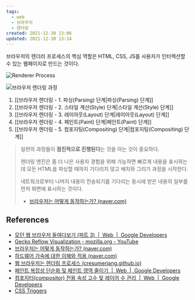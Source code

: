 ```yaml
---
tags:
  - web
  - 브라우저
  - 렌더링
created: 2021-12-30 13:06
updated: 2021-12-30 13:14
---
```


브라우저의 렌더러 프로세스의 핵심 역할은 HTML, CSS, JS를 사용자가 인터렉션할 수 있는 웹페이지로 만드는 것이다.

![Renderer Process](https://developers.google.com/web/updates/images/inside-browser/part3/renderer.png?hl=ko)

![브라우저 렌더링 과정](https://developers.google.com/web/fundamentals/performance/rendering/images/simplify-paint-complexity-and-reduce-paint-areas/frame.jpg)

1. [[브라우저 렌더링 - 1. 파싱(Parsing) 단계|파싱(Parsing) 단계]]
2. [[브라우저 렌더링 - 2. 스타일 계산(Style) 단계|스타일 계산(Style) 단계]]
3. [[브라우저 렌더링 - 3. 레이아웃(Layout) 단계|레이아웃(Layout) 단계]]
4. [[브라우저 렌더링 - 4. 페인트(Paint) 단계|페인트(Paint) 단계]]
5. [[브라우저 렌더링 - 5. 컴포지팅(Compositing) 단계|컴포지팅(Compositing) 단계]]

> 일련의 과정들이 **점진적으로 진행된다**는 것을 아는 것이 중요하다.
>
> 렌더링 엔진은 좀 더 나은 사용자 경험을 위해 가능하면 빠르게 내용을 표시하는데 모든 HTML을 파싱할 때까지 기다리지 않고 배치와 그리기 과정을 시작한다.
>
> 네트워크로부터 나머지 내용이 전송되기를 기다리는 동시에 받은 내용의 일부를 먼저 화면에 표시하는 것이다.
>
> - [브라우저는 어떻게 동작하는가? (naver.com)](https://d2.naver.com/helloworld/59361)

## References

- [모던 웹 브라우저 들여다보기 (파트 3)  |  Web  |  Google Developers](https://developers.google.com/web/updates/2018/09/inside-browser-part3?hl=ko)
- [Gecko Reflow Visualization - mozilla.org - YouTube](https://www.youtube.com/watch?v=ZTnIxIA5KGw)
- [브라우저는 어떻게 동작하는가? (naver.com)](https://d2.naver.com/helloworld/59361)
- [하드웨어 가속에 대한 이해와 적용 (naver.com)](https://d2.naver.com/helloworld/2061385)
- [웹 브라우저는 렌더링 프로세스 (cresumerjang.github.io)](https://cresumerjang.github.io/2019/06/24/critical-rendering-path/)
- [페인트 복잡성 단순화 및 페인트 영역 줄이기  |  Web  |  Google Developers](https://developers.google.com/web/fundamentals/performance/rendering/simplify-paint-complexity-and-reduce-paint-areas?hl=ko)
- [컴포지터(compositor) 전용 속성 고수 및 레이어 수 관리  |  Web  |  Google Developers](https://developers.google.com/web/fundamentals/performance/rendering/stick-to-compositor-only-properties-and-manage-layer-count?hl=ko)
- [CSS Triggers](https://csstriggers.com/)
